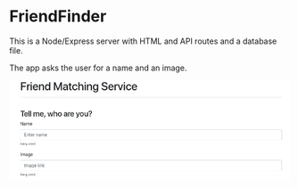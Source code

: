 # FriendFinder

This is a Node/Express server with HTML and API routes and a database file. 

The app asks the user for a name and an image.

![](/images/friendRequiredInputs.png)